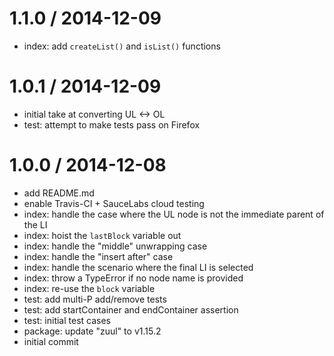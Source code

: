 
1.1.0 / 2014-12-09
==================

  * index: add `createList()` and `isList()` functions

1.0.1 / 2014-12-09
==================

  * initial take at converting UL <-> OL
  * test: attempt to make tests pass on Firefox

1.0.0 / 2014-12-08
==================

  * add README.md
  * enable Travis-CI + SauceLabs cloud testing
  * index: handle the case where the UL node is not the immediate parent of the LI
  * index: hoist the `lastBlock` variable out
  * index: handle the "middle" unwrapping case
  * index: handle the "insert after" case
  * index: handle the scenario where the final LI is selected
  * index: throw a TypeError if no node name is provided
  * index: re-use the `block` variable
  * test: add multi-P add/remove tests
  * test: add startContainer and endContainer assertion
  * test: initial test cases
  * package: update "zuul" to v1.15.2
  * initial commit
